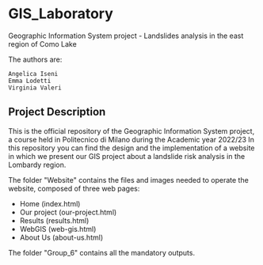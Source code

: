 # GIS_Laboratory
Geographic Information System project - Landslides analysis in the east region of Como Lake

The authors are:

    Angelica Iseni
    Emma Lodetti
    Virginia Valeri

## Project Description

This is the official repository of the Geographic Information System project, a course held in Politecnico di Milano during the Academic year 2022/23
In this repository you can find the design and the implementation of a website in which we present our GIS project about a landslide risk analysis in the Lombardy region.

The folder "Website" contains the files and images needed to operate the website, composed of three web pages:
- Home (index.html)
- Our project (our-project.html)
- Results (results.html)
- WebGIS (web-gis.html)
- About Us (about-us.html)

The folder "Group_6" contains all the mandatory outputs.
